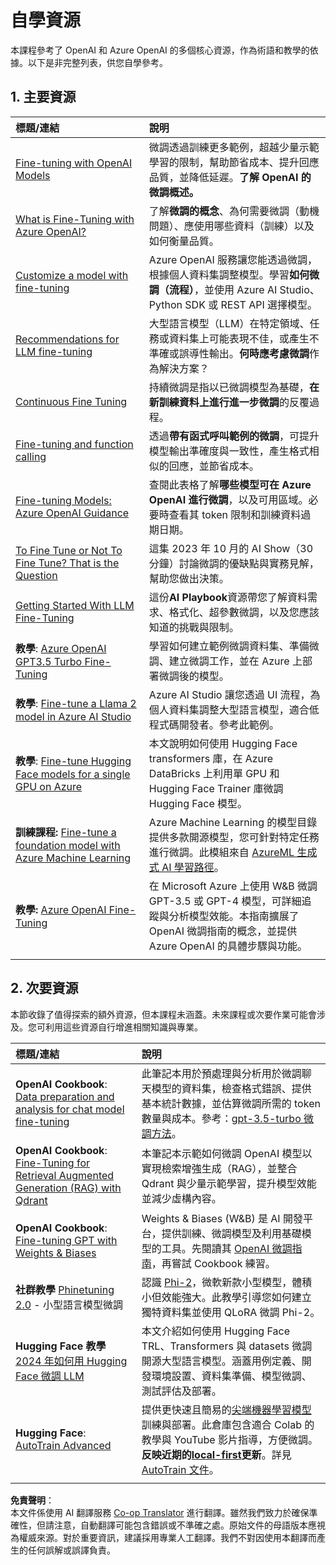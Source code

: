 <!--
CO_OP_TRANSLATOR_METADATA:
{
  "original_hash": "c2f423d1402f71ca3869ec135bb77d16",
  "translation_date": "2025-07-09T17:56:00+00:00",
  "source_file": "18-fine-tuning/RESOURCES.md",
  "language_code": "mo"
}
-->
# 自學資源

本課程參考了 OpenAI 和 Azure OpenAI 的多個核心資源，作為術語和教學的依據。以下是非完整列表，供您自學參考。

## 1. 主要資源

| 標題/連結                                                                                                                                                                                                                 | 說明                                                                                                                                                                                                                                                                                                                                                                                        |
| :------------------------------------------------------------------------------------------------------------------------------------------------------------------------------------------------------------------------- | :------------------------------------------------------------------------------------------------------------------------------------------------------------------------------------------------------------------------------------------------------------------------------------------------------------------------------------------------------------------------------------------- |
| [Fine-tuning with OpenAI Models](https://platform.openai.com/docs/guides/fine-tuning?WT.mc_id=academic-105485-koreyst)                                                                                                     | 微調透過訓練更多範例，超越少量示範學習的限制，幫助節省成本、提升回應品質，並降低延遲。**了解 OpenAI 的微調概述。**                                                                                                                                                                                                                                   |
| [What is Fine-Tuning with Azure OpenAI?](https://learn.microsoft.com/azure/ai-services/openai/concepts/fine-tuning-considerations#what-is-fine-tuning-with-azure-openai?WT.mc_id=academic-105485-koreyst)                     | 了解**微調的概念**、為何需要微調（動機問題）、應使用哪些資料（訓練）以及如何衡量品質。                                                                                                                                                                                                                                               |
| [Customize a model with fine-tuning](https://learn.microsoft.com/azure/ai-services/openai/how-to/fine-tuning?tabs=turbo%2Cpython&pivots=programming-language-studio#continuous-fine-tuning?WT.mc_id=academic-105485-koreyst) | Azure OpenAI 服務讓您能透過微調，根據個人資料集調整模型。學習**如何微調（流程）**，並使用 Azure AI Studio、Python SDK 或 REST API 選擇模型。                                                                                                                                                                                                                 |
| [Recommendations for LLM fine-tuning](https://learn.microsoft.com/ai/playbook/technology-guidance/generative-ai/working-with-llms/fine-tuning-recommend?WT.mc_id=academic-105485-koreyst)                                  | 大型語言模型（LLM）在特定領域、任務或資料集上可能表現不佳，或產生不準確或誤導性輸出。**何時應考慮微調**作為解決方案？                                                                                                                                                                                                                             |
| [Continuous Fine Tuning](https://learn.microsoft.com/azure/ai-services/openai/how-to/fine-tuning?tabs=turbo%2Cpython&pivots=programming-language-studio#continuous-fine-tuning?WT.mc_id=academic-105485-koreyst)             | 持續微調是指以已微調模型為基礎，**在新訓練資料上進行進一步微調**的反覆過程。                                                                                                                                                                                                                                                         |
| [Fine-tuning and function calling](https://learn.microsoft.com/azure/ai-services/openai/how-to/fine-tuning-functions?WT.mc_id=academic-105485-koreyst)                                                                       | 透過**帶有函式呼叫範例的微調**，可提升模型輸出準確度與一致性，產生格式相似的回應，並節省成本。                                                                                                                                                                                                                                             |
| [Fine-tuning Models: Azure OpenAI Guidance](https://learn.microsoft.com/azure/ai-services/openai/concepts/models#fine-tuning-models?WT.mc_id=academic-105485-koreyst)                                                        | 查閱此表格了解**哪些模型可在 Azure OpenAI 進行微調**，以及可用區域。必要時查看其 token 限制和訓練資料過期日期。                                                                                                                                                                                                                               |
| [To Fine Tune or Not To Fine Tune? That is the Question](https://learn.microsoft.com/shows/ai-show/to-fine-tune-or-not-fine-tune-that-is-the-question?WT.mc_id=academic-105485-koreyst)                                      | 這集 2023 年 10 月的 AI Show（30 分鐘）討論微調的優缺點與實務見解，幫助您做出決策。                                                                                                                                                                                                                                                   |
| [Getting Started With LLM Fine-Tuning](https://learn.microsoft.com/ai/playbook/technology-guidance/generative-ai/working-with-llms/fine-tuning-recommend?WT.mc_id=academic-105485-koreyst)                                             | 這份**AI Playbook**資源帶您了解資料需求、格式化、超參數微調，以及您應該知道的挑戰與限制。                                                                                                                                                                                                                                               |
| **教學**: [Azure OpenAI GPT3.5 Turbo Fine-Tuning](https://learn.microsoft.com/azure/ai-services/openai/tutorials/fine-tune?tabs=python%2Ccommand-line?WT.mc_id=academic-105485-koreyst)                                  | 學習如何建立範例微調資料集、準備微調、建立微調工作，並在 Azure 上部署微調後的模型。                                                                                                                                                                                                                                                     |
| **教學**: [Fine-tune a Llama 2 model in Azure AI Studio](https://learn.microsoft.com/azure/ai-studio/how-to/fine-tune-model-llama?WT.mc_id=academic-105485-koreyst)                                                      | Azure AI Studio 讓您透過 UI 流程，為個人資料集調整大型語言模型，適合低程式碼開發者。參考此範例。                                                                                                                                                                                                                                         |
| **教學**: [Fine-tune Hugging Face models for a single GPU on Azure](https://learn.microsoft.com/azure/databricks/machine-learning/train-model/huggingface/fine-tune-model?WT.mc_id=academic-105485-koreyst)               | 本文說明如何使用 Hugging Face transformers 庫，在 Azure DataBricks 上利用單 GPU 和 Hugging Face Trainer 庫微調 Hugging Face 模型。                                                                                                                                                                                                         |
| **訓練課程:** [Fine-tune a foundation model with Azure Machine Learning](https://learn.microsoft.com/training/modules/finetune-foundation-model-with-azure-machine-learning/?WT.mc_id=academic-105485-koreyst)         | Azure Machine Learning 的模型目錄提供多款開源模型，您可針對特定任務進行微調。此模組來自 [AzureML 生成式 AI 學習路徑](https://learn.microsoft.com/training/paths/work-with-generative-models-azure-machine-learning/?WT.mc_id=academic-105485-koreyst)。                                                                                         |
| **教學:** [Azure OpenAI Fine-Tuning](https://docs.wandb.ai/guides/integrations/azure-openai-fine-tuning?WT.mc_id=academic-105485-koreyst)                                                                                | 在 Microsoft Azure 上使用 W&B 微調 GPT-3.5 或 GPT-4 模型，可詳細追蹤與分析模型效能。本指南擴展了 OpenAI 微調指南的概念，並提供 Azure OpenAI 的具體步驟與功能。                                                                                                                                                                               |
|                                                                                                                                                                                                                            |                                                                                                                                                                                                                                                                                                                                                                                             |

## 2. 次要資源

本節收錄了值得探索的額外資源，但本課程未涵蓋。未來課程或次要作業可能會涉及。您可利用這些資源自行增進相關知識與專業。

| 標題/連結                                                                                                                                                                                                                  | 說明                                                                                                                                                                                                                                                                                                                                                                                                                                                                                                                       |
| :-------------------------------------------------------------------------------------------------------------------------------------------------------------------------------------------------------------------------- | :-------------------------------------------------------------------------------------------------------------------------------------------------------------------------------------------------------------------------------------------------------------------------------------------------------------------------------------------------------------------------------------------------------------------------------------------------------------------------------------------------------------------------- |
| **OpenAI Cookbook**: [Data preparation and analysis for chat model fine-tuning](https://cookbook.openai.com/examples/chat_finetuning_data_prep?WT.mc_id=academic-105485-koreyst)                                            | 此筆記本用於預處理與分析用於微調聊天模型的資料集，檢查格式錯誤、提供基本統計數據，並估算微調所需的 token 數量與成本。參考：[gpt-3.5-turbo 微調方法](https://platform.openai.com/docs/guides/fine-tuning?WT.mc_id=academic-105485-koreyst)。                                                                                                                                                                                                                     |
| **OpenAI Cookbook**: [Fine-Tuning for Retrieval Augmented Generation (RAG) with Qdrant](https://cookbook.openai.com/examples/fine-tuned_qa/ft_retrieval_augmented_generation_qdrant?WT.mc_id=academic-105485-koreyst)         | 本筆記本示範如何微調 OpenAI 模型以實現檢索增強生成（RAG），並整合 Qdrant 與少量示範學習，提升模型效能並減少虛構內容。                                                                                                                                                                                                                                                                                                                                                     |
| **OpenAI Cookbook**: [Fine-tuning GPT with Weights & Biases](https://cookbook.openai.com/examples/third_party/gpt_finetuning_with_wandb?WT.mc_id=academic-105485-koreyst)                                                 | Weights & Biases (W&B) 是 AI 開發平台，提供訓練、微調模型及利用基礎模型的工具。先閱讀其 [OpenAI 微調指南](https://docs.wandb.ai/guides/integrations/openai-fine-tuning/?WT.mc_id=academic-105485-koreyst)，再嘗試 Cookbook 練習。                                                                                                                                                                                                                                         |
| **社群教學** [Phinetuning 2.0](https://huggingface.co/blog/g-ronimo/phinetuning?WT.mc_id=academic-105485-koreyst) - 小型語言模型微調                                                                                     | 認識 [Phi-2](https://www.microsoft.com/research/blog/phi-2-the-surprising-power-of-small-language-models/?WT.mc_id=academic-105485-koreyst)，微軟新款小型模型，體積小但效能強大。此教學引導您如何建立獨特資料集並使用 QLoRA 微調 Phi-2。                                                                                                                                                                                                                                   |
| **Hugging Face 教學** [2024 年如何用 Hugging Face 微調 LLM](https://www.philschmid.de/fine-tune-llms-in-2024-with-trl?WT.mc_id=academic-105485-koreyst)                                                                   | 本文介紹如何使用 Hugging Face TRL、Transformers 與 datasets 微調開源大型語言模型。涵蓋用例定義、開發環境設置、資料集準備、模型微調、測試評估及部署。                                                                                                                                                                                                                                                                                                                   |
| **Hugging Face**: [AutoTrain Advanced](https://github.com/huggingface/autotrain-advanced?WT.mc_id=academic-105485-koreyst)                                                                                                | 提供更快速且簡易的[尖端機器學習模型](https://twitter.com/abhi1thakur/status/1755167674894557291?WT.mc_id=academic-105485-koreyst)訓練與部署。此倉庫包含適合 Colab 的教學與 YouTube 影片指導，方便微調。**反映近期的[local-first](https://twitter.com/abhi1thakur/status/1750828141805777057?WT.mc_id=academic-105485-koreyst)更新**。詳見 [AutoTrain 文件](https://huggingface.co/autotrain?WT.mc_id=academic-105485-koreyst)。 |
|                                                                                                                                                                                                                            |                                                                                                                                                                                                                                                                                                                                                                                                                                                                                                                             |

**免責聲明**：  
本文件係使用 AI 翻譯服務 [Co-op Translator](https://github.com/Azure/co-op-translator) 進行翻譯。雖然我們致力於確保準確性，但請注意，自動翻譯可能包含錯誤或不準確之處。原始文件的母語版本應視為權威來源。對於重要資訊，建議採用專業人工翻譯。我們不對因使用本翻譯而產生的任何誤解或誤譯負責。
